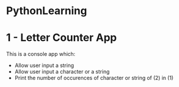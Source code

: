 # PythonLearning

# 1 - Letter Counter App
This is a console app which:
  - Allow user input a string
  - Allow user input a character or a string
  - Print the number of occurences of character or string of (2) in (1)
